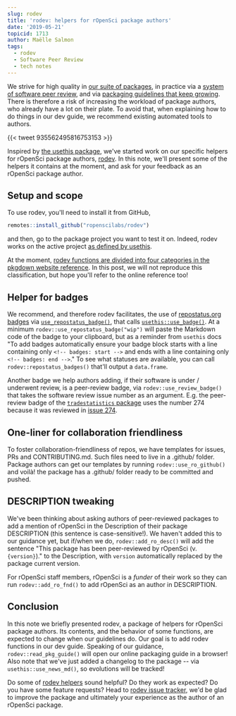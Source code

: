 ```yaml
---
slug: rodev
title: 'rodev: helpers for rOpenSci package authors'
date: '2019-05-21'
topicid: 1713
author: Maëlle Salmon
tags:
  - rodev
  - Software Peer Review
  - tech notes
---
```


We strive for high quality in [our suite of packages](/packages/), in practice via a [system of software peer review](/software-review/), and via [packaging guidelines that keep growing](https://devguide.ropensci.org/). There is therefore a risk of increasing the workload of package authors, who already have a lot on their plate. To avoid that, when explaining how to do things in our dev guide, we recommend existing automated tools to authors. 

{{< tweet 935562495816753153 >}}

Inspired by [the usethis package](https://usethis.r-lib.org/), we've started work on our specific helpers for rOpenSci package authors, [rodev](https://docs.ropensci.org/rodev/). In this note, we'll present some of the helpers it contains at the moment, and ask for your feedback as an rOpenSci package author.

## Setup and scope

To use rodev, you'll need to install it from GitHub,

```r
remotes::install_github("ropenscilabs/rodev")
```

and then, go to the package project you want to test it on. Indeed, rodev works on the active project [as defined by usethis](https://usethis.r-lib.org/#usage).

At the moment, [rodev functions are divided into four categories in the pkgdown website reference](https://docs.ropensci.org/rodev/reference/index.html). In this post, we will not reproduce this classification, but hope you'll refer to the online reference too!

## Helper for badges

We recommend, and therefore rodev facilitates, the use of [repostatus.org badges](https://www.repostatus.org/) via [`use_repostatus_badge()`](https://docs.ropensci.org/rodev/reference/use_repostatus_badge.html), that calls [`usethis::use_badge()`](https://usethis.r-lib.org/reference/badges.html). At a minimum `rodev::use_repostatus_badge("wip")` will paste the Markdown code of the badge to your clipboard, but as a reminder from `usethis` docs "To add badges automatically ensure your badge block starts with a line containing only `<!-- badges: start -->` and ends with a line containing only `<!-- badges: end -->`." To see what statuses are available, you can call `rodev::repostatus_badges()` that'll output a `data.frame`.

Another badge we help authors adding, if their software is under / underwent review, is a peer-review badge, via `rodev::use_review_badge()` that takes the software review issue number as an argument. E.g. the peer-review badge of the [`tradestatistics` package](https://docs.ropensci.org/tradestatistics/) uses the number 274 because it was reviewed in [issue 274](https://github.com/ropensci/onboarding/issues/274).

## One-liner for collaboration friendliness

To foster collaboration-friendliness of repos, we have templates for issues, PRs and CONTRIBUTING.md. Such files need to live in a .github/ folder. Package authors can get our templates by running `rodev::use_ro_github()` and voilà! the package has a .github/ folder ready to be committed and pushed.

## DESCRIPTION tweaking

We've been thinking about asking authors of peer-reviewed packages to add a mention of rOpenSci in the Description of their package DESCRIPTION (this sentence is case-sensitive!). We haven't added this to our guidance yet, but if/when we do, `rodev::add_ro_desc()` will add the sentence "This package has been peer-reviewed by rOpenSci (v. `{version}`)." to the Description, with `version` automatically replaced by the package current version.

For rOpenSci staff members, rOpenSci is a _funder_ of their work so they can run `rodev::add_ro_fnd()` to add rOpenSci as an author in DESCRIPTION.

## Conclusion

In this note we briefly presented rodev, a package of helpers for rOpenSci package authors. Its contents, and the behavior of some functions, are expected to change when our guidelines do. Our goal is to add rodev functions in our dev guide. Speaking of our guidance, `rodev::read_pkg_guide()` will open our online packaging guide in a browser! Also note that we've just added a changelog to the package -- via `usethis::use_news_md()`, so evolutions will be tracked!

Do some of [rodev helpers](https://docs.ropensci.org/rodev/reference/index.html) sound helpful? Do they work as expected? Do you have some feature requests? Head to [rodev issue tracker](https://github.com/ropenscilabs/rodev/issues), we'd be glad to improve the package and ultimately your experience as the author of an rOpenSci package.
